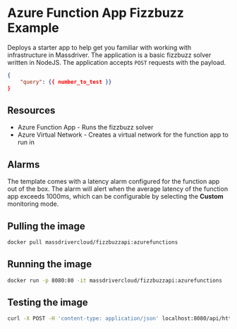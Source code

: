 # Azure Function App Fizzbuzz Example

Deploys a starter app to help get you familiar with working with infrastructure in Massdriver. The application is a basic fizzbuzz solver written in NodeJS. The application accepts `POST` requests with the payload.

```json
{
    "query": {{ number_to_test }} 
}
```

## Resources

* Azure Function App - Runs the fizzbuzz solver
* Azure Virtual Network - Creates a virtual network for the function app to run in

## Alarms

The template comes with a latency alarm configured for the function app out of the box. The alarm will alert when the average latency of the function app exceeds 1000ms, which can be configurable by selecting the **Custom** monitoring mode.

## Pulling the image

```bash
docker pull massdrivercloud/fizzbuzzapi:azurefunctions
```

## Running the image

```bash
docker run -p 8080:80 -it massdrivercloud/fizzbuzzapi:azurefunctions
```

## Testing the image

```bash
curl -X POST -H 'content-type: application/json' localhost:8080/api/httptrigger -d '{"query": 5}'
```